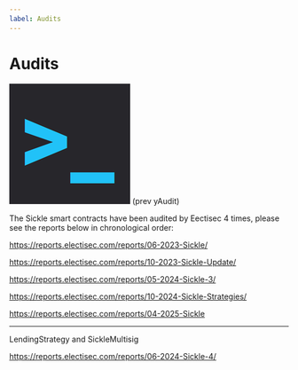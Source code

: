 ```yaml
---
label: Audits
---
```


# Audits

![Electisec](img/yAudit.png) (prev yAudit)

The Sickle smart contracts have been audited by Eectisec 4 times, please see the reports below in chronological order:

https://reports.electisec.com/reports/06-2023-Sickle/

https://reports.electisec.com/reports/10-2023-Sickle-Update/

https://reports.electisec.com/reports/05-2024-Sickle-3/

https://reports.electisec.com/reports/10-2024-Sickle-Strategies/

https://reports.electisec.com/reports/04-2025-Sickle

---

LendingStrategy and SickleMultisig

https://reports.electisec.com/reports/06-2024-Sickle-4/
